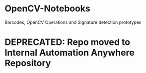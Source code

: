 # OpenCV-Notebooks
Barcodes, OpenCV Operations and Signature detection prototypes

# DEPRECATED: Repo moved to Internal Automation Anywhere Repository
